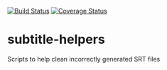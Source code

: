 [![Build Status](https://travis-ci.org/klistwan/subtitle-helpers.svg?branch=master)](https://travis-ci.org/klistwan/subtitle-helpers) [![Coverage Status](https://coveralls.io/repos/github/klistwan/subtitle-helpers/badge.svg?branch=master)](https://coveralls.io/github/klistwan/subtitle-helpers?branch=master)

# subtitle-helpers
Scripts to help clean incorrectly generated SRT files

